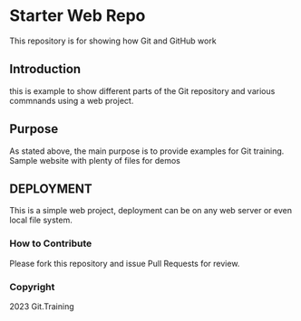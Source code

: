# Starter Web Repo

This repository is for showing how Git and GitHub work

## Introduction

this is example to show different parts of the Git repository and various commnands using a web project.

## Purpose

As stated above, the main purpose is to provide examples for Git training.
Sample website with plenty of files for demos


## DEPLOYMENT

This is a simple web project, deployment can be on any web server or even local file system.

### How to Contribute

Please fork this repository and issue Pull Requests for review.

### Copyright

2023 Git.Training